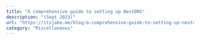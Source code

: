 ```yaml
---
title: "A comprehensive guide to setting up NextDNS"
description: "(Sept 2023)"
url: "https://itsjake.me/blog/a-comprehensive-guide-to-setting-up-nextdns/"
category: "Miscellaneous"
---
```

